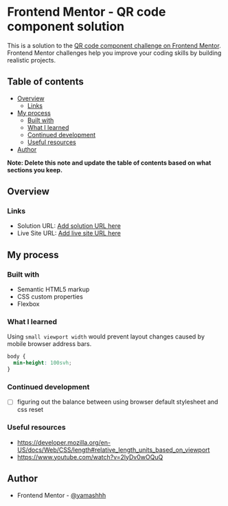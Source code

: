 # Frontend Mentor - QR code component solution

This is a solution to the [QR code component challenge on Frontend Mentor](https://www.frontendmentor.io/challenges/qr-code-component-iux_sIO_H). Frontend Mentor challenges help you improve your coding skills by building realistic projects.

## Table of contents

- [Overview](#overview)
  - [Links](#links)
- [My process](#my-process)
  - [Built with](#built-with)
  - [What I learned](#what-i-learned)
  - [Continued development](#continued-development)
  - [Useful resources](#useful-resources)
- [Author](#author)

**Note: Delete this note and update the table of contents based on what sections you keep.**

## Overview

### Links

- Solution URL: [Add solution URL here](https://your-solution-url.com)
- Live Site URL: [Add live site URL here](https://your-live-site-url.com)

## My process

### Built with

- Semantic HTML5 markup
- CSS custom properties
- Flexbox

### What I learned

Using `small viewport width` would prevent layout changes caused by mobile browser address bars.

```css
body {
  min-height: 100svh;
}
```

### Continued development

- [ ] figuring out the balance between using browser default stylesheet and css reset

### Useful resources

- https://developer.mozilla.org/en-US/docs/Web/CSS/length#relative_length_units_based_on_viewport
- https://www.youtube.com/watch?v=2lyDv0wOQuQ

## Author

- Frontend Mentor - [@yamashhh](https://www.frontendmentor.io/profile/yamashhh)

